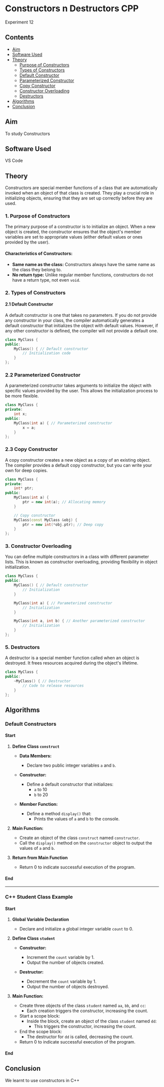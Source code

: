 # Constructors n Destructors CPP
Experiment 12

## Contents
- [Aim](#Aim)
- [Software Used](#Software-used)
- [Theory](#Theory)
  * [Purpose of Constructors](#purpose-of-constructors)
  * [Types of Constructors](#types-of-constructors)
  * [Default Constructor](#default-constructor)
  * [Parameterized Constructor](#parameterized-constructor)
  * [Copy Constructor](#copy-constructor)
  * [Constructor Overloading](#constructor-overloading)
  * [Destructors](#destructors)
- [Algorithms](#Algorithms)
- [Conclusion](#Conclusion)
  
## Aim 
To study Constructors

## Software Used 
VS Code

## Theory

Constructors are special member functions of a class that are automatically invoked when an object of that class is created. They play a crucial role in initializing objects, ensuring that they are set up correctly before they are used. 

### 1. Purpose of Constructors
The primary purpose of a constructor is to initialize an object. When a new object is created, the constructor ensures that the object's member variables are set to appropriate values (either default values or ones provided by the user).

#### Characteristics of Constructors:
- **Same name as the class:** Constructors always have the same name as the class they belong to.
- **No return type:** Unlike regular member functions, constructors do not have a return type, not even `void`.

### 2. Types of Constructors

#### 2.1 Default Constructor
A default constructor is one that takes no parameters. If you do not provide any constructor in your class, the compiler automatically generates a default constructor that initializes the object with default values. However, if any other constructor is defined, the compiler will not provide a default one.

```cpp
class MyClass {
public:
    MyClass() { // Default constructor
        // Initialization code
    }
};
```

### 2.2 Parameterized Constructor
A parameterized constructor takes arguments to initialize the object with specific values provided by the user. This allows the initialization process to be more flexible.

```cpp
class MyClass {
private:
    int x;
public:
    MyClass(int a) { // Parameterized constructor
        x = a;
    }
};
```
### 2.3 Copy Constructor
A copy constructor creates a new object as a copy of an existing object. The compiler provides a default copy constructor, but you can write your own for deep copies.
```cpp
class MyClass {
private:
    int* ptr;
public:
    MyClass(int a) { 
        ptr = new int(a); // Allocating memory
    }

    // Copy constructor
    MyClass(const MyClass &obj) {
        ptr = new int(*obj.ptr); // Deep copy
    }
};
```
### 3. Constructor Overloading
You can define multiple constructors in a class with different parameter lists. This is known as constructor overloading, providing flexibility in object initialization.
```cpp
class MyClass {
public:
    MyClass() { // Default constructor
        // Initialization
    }

    MyClass(int a) { // Parameterized constructor
        // Initialization
    }

    MyClass(int a, int b) { // Another parameterized constructor
        // Initialization
    }
};
```
### 5. Destructors
A destructor is a special member function called when an object is destroyed. It frees resources acquired during the object's lifetime.
```cpp
class MyClass {
public:
    ~MyClass() { // Destructor
        // Code to release resources
    }
};
```
## Algorithms

### Default Constructors

#### Start

1. **Define Class `construct`**
   - **Data Members:**
     - Declare two public integer variables `a` and `b`.
   
   - **Constructor:**
     - Define a default constructor that initializes:
       - `a` to 10
       - `b` to 20

   - **Member Function:**
     - Define a method `display()` that:
       - Prints the values of `a` and `b` to the console.

2. **Main Function:**
   - Create an object of the class `construct` named `constructor`.
   - Call the `display()` method on the `constructor` object to output the values of `a` and `b`.

3. **Return from Main Function**
   - Return 0 to indicate successful execution of the program.

#### End

---

### C++ Student Class Example

#### Start

1. **Global Variable Declaration**
   - Declare and initialize a global integer variable `count` to 0.

2. **Define Class `student`**
   - **Constructor:**
     - Increment the `count` variable by 1.
     - Output the number of objects created.

   - **Destructor:**
     - Decrement the `count` variable by 1.
     - Output the number of objects destroyed.

3. **Main Function:**
   - Create three objects of the class `student` named `aa`, `bb`, and `cc`:
     - Each creation triggers the constructor, increasing the count.
   - Start a scope block:
     - Inside the block, create an object of the class `student` named `dd`:
       - This triggers the constructor, increasing the count.
   - End the scope block:
     - The destructor for `dd` is called, decreasing the count.
   - Return 0 to indicate successful execution of the program.

#### End

## Conclusion
We learnt to use constructors in C++

